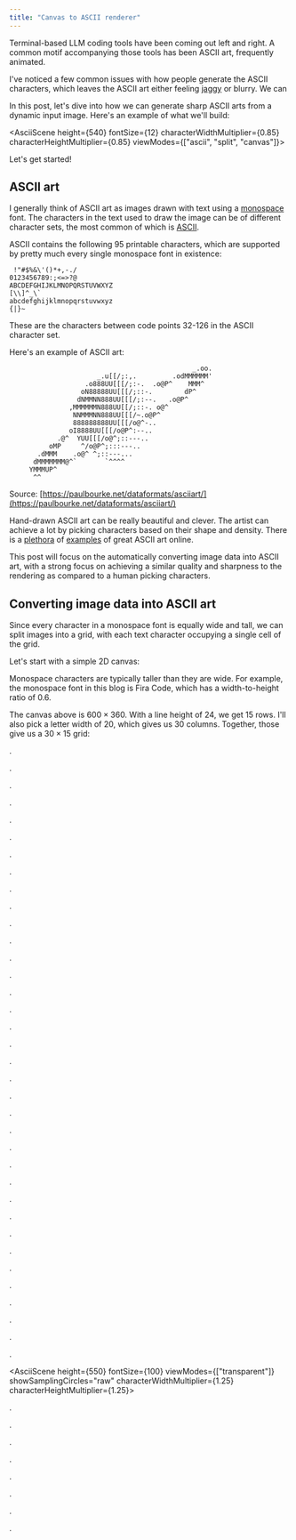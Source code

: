```yaml
---
title: "Canvas to ASCII renderer"
---
```


Terminal-based LLM coding tools have been coming out left and right. A common motif accompanying those tools has been ASCII art, frequently animated.

I've noticed a few common issues with how people generate the ASCII characters, which leaves the ASCII art either feeling [jaggy][jaggies] or blurry. We can 

[jaggies]: https://en.wikipedia.org/wiki/Jaggies

In this post, let's dive into how we can generate sharp ASCII arts from a dynamic input image. Here's an example of what we'll build:

<AsciiScene height={540} fontSize={12} characterWidthMultiplier={0.85} characterHeightMultiplier={0.85} viewModes={["ascii", "split", "canvas"]}>
  <Scene scene="cube" autoRotate zoom={2.7} yOffset={0.45} />
</AsciiScene>

Let's get started!


## ASCII art

I generally think of ASCII art as images drawn with text using a [monospace][monospace] font. The characters in the text used to draw the image can be of different character sets, the most common of which is [ASCII][ascii].

ASCII contains the following 95 printable characters, which are supported by pretty much every single monospace font in existence:

[monospace]: https://en.wikipedia.org/wiki/Monospaced_font
[ascii]: https://en.wikipedia.org/wiki/ASCII

```text:no_ligatures
 !"#$%&\'()*+,-./
0123456789:;<=>?@
ABCDEFGHIJKLMNOPQRSTUVWXYZ
[\\]^_\`
abcdefghijklmnopqrstuvwxyz
{|}~
```

<SmallNote label="">These are the characters between code points 32-126 in the ASCII character set.</SmallNote>

Here's an example of ASCII art:

```text:no_ligatures
                                              _.oo.
                      _.u[[/;:,.         .odMMMMMM'
                   .o888UU[[[/;:-.  .o@P^    MMM^
                  oN88888UU[[[/;::-.        dP^
                 dNMMNN888UU[[[/;:--.   .o@P^
               ,MMMMMMN888UU[[/;::-. o@^
                NNMMMNN888UU[[[/~.o@P^
                888888888UU[[[/o@^-..
               oI8888UU[[[/o@P^:--..
            .@^  YUU[[[/o@^;::---..
          oMP     ^/o@P^;:::---..
       .dMMM    .o@^ ^;::---...
      dMMMMMMM@^`       `^^^^
     YMMMUP^
      ^^
```

<SmallNote label="" center>Source: [https://paulbourke.net/dataformats/asciiart/](https://paulbourke.net/dataformats/asciiart/)</SmallNote>

Hand-drawn ASCII art can be really beautiful and clever. The artist can achieve a lot by picking characters based on their shape and density. There is a [plethora][paulbourke_ascii] of [examples][star_wars_animation] of great ASCII art online.

[paulbourke_ascii]: https://paulbourke.net/dataformats/asciiart/
[star_wars_animation]: https://www.asciimation.co.nz/

This post will focus on the automatically converting image data into ASCII art, with a strong focus on achieving a similar quality and sharpness to the rendering as compared to a human picking characters.


## Converting image data into ASCII art

Since every character in a monospace font is equally wide and tall, we can split images into a grid, with each text character occupying a single cell of the grid.

Let's start with a simple 2D canvas:

<AsciiScene width={600} height={360} viewMode="canvas">
  <Scene2D scene="circle" />
</AsciiScene>

Monospace characters are typically taller than they are wide. For example, the monospace font in this blog is Fira Code, which has a width-to-height ratio of $0.6$.

The canvas above is $600 \times 360$. With a line height of $24$, we get $15$ rows. I'll also pick a letter width of 20, which gives us 30 columns. Together, those give us a $30 \times 15$ grid:

<AsciiScene width={600} height={360} fontSize={20} rowHeight={24} columnWidth={20} viewMode="transparent" hideAscii showGrid offsetAlign="left">
  <Scene2D scene="circle" />
</AsciiScene>


.

.

.

.

.

.

.

.

.

.

.

.




<AsciiScene height={650} fontSize={100} showSamplingCircles="raw" showSamplingPoints characterWidthMultiplier={1.25} characterHeightMultiplier={1.25} showGrid showControls offsetAlign="center">
  <Scene2D scene="breathe" />
</AsciiScene>

.

.

.

.

.

.

.

.

.

.

.

.



<AsciiScene height={650} fontSize={20}>
  <Scene2D scene="shade-split" />
</AsciiScene>

.

.

.

.

.

.

.

.

.

.

.

.


<AsciiScene height={550} fontSize={100} viewModes={["transparent"]} showSamplingCircles="raw" characterWidthMultiplier={1.25} characterHeightMultiplier={1.25}>
  <Scene2D scene="shade_split_0" />
</AsciiScene>

.

.

.

.

.

.

.

.
